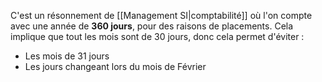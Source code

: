 C'est un résonnement de [[Management SI|comptabilité]] où l'on compte avec une année de **360 jours**, pour des raisons de placements. Cela implique que tout les mois sont de 30 jours, donc cela permet d'éviter :
- Les mois de 31 jours
- Les jours changeant lors du mois de Février